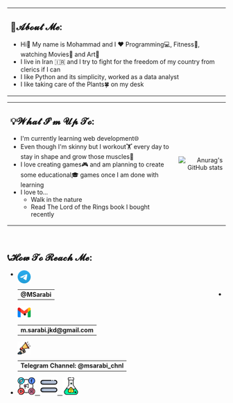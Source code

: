 <table>
<tr><td>

## 🤵𝓐𝓫𝓸𝓾𝓽 𝓜𝓮:
- Hi👋 My name is Mohammad and I ❤️ Programming💻, Fitness🏃, watching Movies🎥 and Art🎨
- I live in Iran 🇮🇷 and I try to fight for the freedom of my country from clerics if I can
- I like Python and its simplicity, worked as a data analyst
- I like taking care of the Plants🍀 on my desk

</td></tr>
</table>

<div align="center">
<table>
<tr>
<td>

## 💡𝓦𝓱𝓪𝓽 𝓘'𝓶 𝓤𝓹 𝓣𝓸:
- I'm currently learning web development🌐
- Even though I'm skinny but I workout🏋️ every day to stay in shape and grow those muscles💪
- I love creating games🎮 and am planning to create some educational🎓 games once I am done with learning
- I love to...
  - Walk in the nature
  - Read The Lord of the Rings book I bought recently

</td>
<td>
<div align="right">

![Anurag's GitHub stats](https://github-readme-stats.vercel.app/api?username=m-sarabi&show_icons=true&count_private=true&hide=prs&rank_icon=percentile&line_height=20&title_color=7A7ADB&icon_color=2234AE&text_color=D3D3D3&bg_color=0,000000,130F40)

</div>
</td>
</tr>
</table>
</div>
<br>
<footer>

## 📞𝓗𝓸𝔀 𝓣𝓸 𝓡𝓮𝓪𝓬𝓱 𝓜𝓮:

- [<img src="https://raw.githubusercontent.com/m-sarabi/m-sarabi/main/Media/telegram.png" width="30" align="left"><table align="left"><tr><td><b>@MSarabi</b></td></tr></table>](https://t.me/MSarabi)
<hr>

- [<img src="https://raw.githubusercontent.com/m-sarabi/m-sarabi/main/Media/gmail.png" width="30" align="left"><table align="left"><tr><td><b>m.sarabi.jkd@gmail.com</b></td></tr></table>](mailto:m.sarabi.jkd@gmail.com)
<hr>

- [<img src="https://raw.githubusercontent.com/m-sarabi/m-sarabi/main/Media/loudspeaker.png" width="30" align="left"><table align="left"><tr><td><b>Telegram Channel: @msarabi_chnl</b></td></tr></table>](https://t.me/msarabi_chnl)
<hr>

- [<img src="https://raw.githubusercontent.com/m-sarabi/m-sarabi/main/Media/social-media.png" width="40">&nbsp;&nbsp;&nbsp;<img src="https://raw.githubusercontent.com/m-sarabi/m-sarabi/main/Media/equal.png" width="40">&nbsp;&nbsp;&nbsp;<img src="https://raw.githubusercontent.com/m-sarabi/m-sarabi/main/Media/flask.png" width="40">](https://www.youtube.com/watch?v=bCeWncuIfoc)

</footer>
